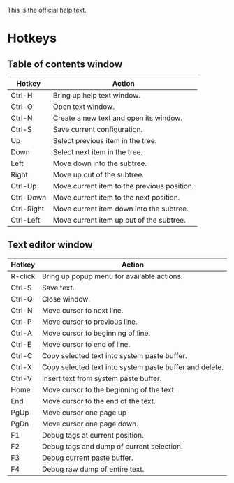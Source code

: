 This is the official help text.

# Hotkeys

## Table of contents window

| Hotkey    | Action                                  |
| --------- | --------------------------------------- |
| Ctrl-H    | Bring up help text window. |
| Ctrl-O    | Open text window. |
| Ctrl-N    | Create a new text and open its window. |
| Ctrl-S    | Save current configuration.  |
| Up        | Select previous item in the tree.   |
| Down      | Select next item in the tree.       |
| Left      | Move down into the subtree.             |
| Right     | Move up out of the subtree.             |
| Ctrl-Up    | Move current item to the previous position. |
| Ctrl-Down  | Move current item to the next position. |
| Ctrl-Right | Move current item down into the subtree. |
| Ctrl-Left  | Move current item up out of the subtree. |


## Text editor window

| Hotkey  | Action                                    |
| ------- | ---------------------------------------------------- |
| R-click | Bring up popup menu for available actions. |
| Ctrl-S  | Save text.                                |
| Ctrl-Q  | Close window.                             |
| Ctrl-N  | Move cursor to next line.                 |
| Ctrl-P  | Move cursor to previous line.             |
| Ctrl-A  | Move cursor to beginning of line.         |
| Ctrl-E  | Move cursor to end of line.               |
| Ctrl-C  | Copy selected text into system paste buffer. |
| Ctrl-X  | Copy selected text into system paste buffer and delete. |
| Ctrl-V  | Insert text from system paste buffer.     |
| Home    | Move cursor to the beginning of the text. |
| End     | Move cursor to the end of the text.       |
| PgUp    | Move cursor one page up                   |
| PgDn    | Move cursor one page down.                |
| F1      | Debug tags at current position.           |
| F2      | Debug tags and dump of current selection.   |
| F3      | Debug current paste buffer.               |
| F4      | Debug raw dump of entire text.            |
